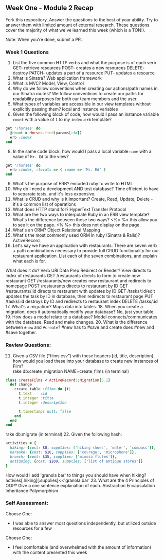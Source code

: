 ## Week One - Module 2 Recap

Fork this respository. Answer the questions to the best of your ability. Try to answer them with limited amount of external research. These questions cover the majority of what we've learned this week (which is a TON!).

Note: When you're done, submit a PR.

### Week 1 Questions

1. List the five common HTTP verbs and what the purpose is of each verb.
  GET- retrieve resources
  POST- creates a new resources
  DELETE- destroy
  PATCH- updates a part of a resource
  PUT- updates a resource
2. What is Sinatra?
  Web application framework
4. What is MVC?
  Model, View, Control
5. Why do we follow conventions when creating our actions/path names in our Sinatra routes?
  We follow conventions to create our paths for readability purposes for both our team members and the user.
6. What types of variables are accessible in our view templates without explicitly passing them?
  local and instance variables
7. Given the following block of code, how would I pass an instance variable `count` with a value of `1` to my `index.erb` template?

  ```ruby
  get '/horses' do
    @count = Horses.find(params[:id])
    erb :index
  end
  ```

8. In the same code block, how would I pass a local variable `name` with a value of `Mr. Ed` to the view?
  ```ruby
  get '/horses' do
    erb :index, :locals => { :name => 'Mr. Ed' }
  end
  ```
9. What's the purpose of ERB?
  encoded ruby to write to HTML
10. Why do I need a development AND test database?
  Time efficient to have to separate tests, and it's less expensive.
11. What is CRUD and why is it important?
  Create, Read, Update, Delete - it's a common list of operations
12. What does HTTP stand for?
  HyperText Transfer Protocol
13. What are the two ways to interpolate Ruby in an ERB view template? What's the difference between these two ways?
  <%= %> this allow you to see it on the page.
  <% %> this does not display on the page.
14. What's an ORM?
  Object Relational Mapping
15. What's the most commonly used ORM in ruby (Sinatra & Rails)?
  ActiveRecord
16. Let's say we have an application with restaurants. There are seven verb + path combinations necessary to provide full CRUD functionality for our restaurant application. List each of the seven combinations, and explain what each is for.

  What does it do?	Verb	URI	Data Prep	Redirect or Render?	View
  directs to index of restaurants	GET	/restaurants
  directs to form to create new restaurant	GET	/restaurants/new
  creates new restaurant and redirects to homepage	POST	/restaurants
  directs to restaurant by ID 	GET	/restaurants/:id
  directs to restaurant with updates by ID 	GET	/tasks/:id/edit
  updates the task by ID in database, then redirects to restaurant page	PUT	/tasks/:id
  destroys by ID and redirects to restaurant index	DELETE	/tasks/:id
17. What's a migration?
  Maps data into tables.
18. When you create a migration, does it automatically modify your database?
  No, just your table.
19. How does a model relate to a database?
  Model connects/communicates with the database. Read and make changes.
20. What is the difference between `#new` and `#create`?
  #new has to #save and create does #new and #save together.
### Review Questions:  
21. Given a CSV file (“films.csv”) with these headers [id, title, description], how would you load these into your database to create new instances of Film?  
  rake db:create_migration NAME=create_films (in terminal)
  ```ruby
  class CreateFilms < ActiveRecord::Migration[5.1]
    def change
      create_table :films do |t|
        t.text    :id
        t.integer :title
        t.integer :description

        t.timestamps null: false
      end
    end
  end
```
  rake db:migrate (in terminal)
22. Given the following hash:
```ruby
activities = {
  hiking: {cost: $0, supplies: ['hiking shoes', 'water', 'compass']},
  karaoke: {cost: $10, supplies: ['courage', 'microphone']},
  brunch: {cost: $35, supplies: ['mimosa flutes']},
  antiquing: {cost: $200, supplies: ['list of antique stores']}
}
```

How would I add 'granola bar' to things you should have when hiking?
  activies[:hiking][:supplies]<<'granola bar'
23. What are the 4 Principles of OOP? Give a one sentence explanation of each.
  Abstraction
  Encapsulation
  Inheritance
  Polymorphism

### Self Assessment:
Choose One:

* I was able to answer most questions independently, but utilized outside resources for a few


Choose One:

* I feel comfortable (and overwhelmed with the amount of information) with the content presented this week

